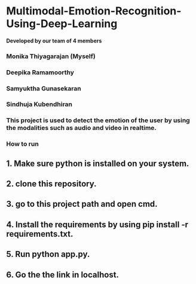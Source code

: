 # Multimodal-Emotion-Recognition-Using-Deep-Learning

#### Developed by our team of 4 members
### Monika Thiyagarajan (Myself)
### Deepika Ramamoorthy
### Samyuktha Gunasekaran
### Sindhuja Kubendhiran

### This project is used to detect the emotion of the user by using the modalities such as audio and video in realtime.

### How to run
## 1. Make sure python is installed on your system.
## 2. clone this repository.
## 3. go to this project path and open cmd.
## 4. Install the requirements by using pip install -r requirements.txt.
## 5. Run python app.py.
## 6. Go the the link in localhost.



